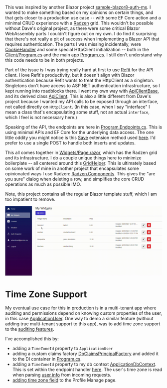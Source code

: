 This was inspired by another Blazor project [sample-blazor8-auth-ms](https://github.com/ripteqdavid/sample-blazor8-auth-ms). I wanted to make something based on my opinions on certain things, and that gets closer to a production use case -- with some EF Core action and a minimal CRUD experience with a [Radzen](https://blazor.radzen.com/) grid. This wouldn't be possible without Dave's original project, as there were some critical Blazor WebAssembly parts I couldn't figure out on my own. I do find it surprising that there's not really a pit of success when implementing a Blazor API that requires authentication. The parts I was missing incidentally, were [CookieHandler](https://github.com/adamfoneil/ApiAuthDemo/blob/master/ApiAuthDemo/ApiAuthDemo.Client/CookieHandler.cs) and some special HttpClient initialization -- both in the [Client/Program.cs](https://github.com/adamfoneil/ApiAuthDemo/blob/master/ApiAuthDemo/ApiAuthDemo.Client/Program.cs#L14-L20) and the main app [Program.cs](https://github.com/adamfoneil/ApiAuthDemo/blob/master/ApiAuthDemo/ApiAuthDemo/Program.cs#L28-L35). I still don't understand why this code needs to be in both projects.

Part of the issue is I was trying really hard at first to use [Refit](https://github.com/reactiveui/refit) for the API client. I love Refit's productivity, but it doesn't align with Blazor authentication because Refit wants to treat the HttpClient as a singleton. Singletons don't have access to ASP.NET authentication infrastructure, so I kept running into roadblocks there. I went my own way with [ApiClientBase](https://github.com/adamfoneil/ApiAuthDemo/blob/master/ApiClientBaseLibrary/ApiClientBase.cs), and its derived class [ApiClient](https://github.com/adamfoneil/ApiAuthDemo/blob/master/ApiAuthDemo/ApiAuthDemo.Client/ApiClient.cs). This is also a little different from Dave's project because I wanted my API calls to be exposed through an interface, not called directly on `HttpClient`. (In this case, when I say "interface" I mean a class that's encapsulating some stuff, not an actual `interface`, which I feel is not necessary here.)

Speaking of the API, the endpoints are here in [Program.Endpoints.cs](https://github.com/adamfoneil/ApiAuthDemo/blob/master/ApiAuthDemo/ApiAuthDemo/Program.Endpoints.cs). This is using minimal APIs and EF Core for the underlying data access. The one little oddity you might notice is this [Save](https://github.com/adamfoneil/ApiAuthDemo/blob/master/ApiAuthDemo/ApiAuthDemo/Extensions/DbSetExtensions.cs) extension method used [here](https://github.com/adamfoneil/ApiAuthDemo/blob/master/ApiAuthDemo/ApiAuthDemo/Program.Endpoints.cs#L27). I'd prefer to use a single POST to handle both inserts and updates.

This all comes together in [Widgets/Page.razor](https://github.com/adamfoneil/ApiAuthDemo/blob/master/ApiAuthDemo/ApiAuthDemo.Client/Pages/Widgets/Page.razor), which has the Radzen grid and its infrastructure. I do a couple unique things here to minimize boilerplate -- all centered around this [GridHelper](https://github.com/adamfoneil/ApiAuthDemo/blob/master/ApiAuthDemo/ApiAuthDemo.Client/Pages/Widgets/GridHelper.cs). This is ultimately based on some work of mine in another project that encapsulates some opinionated ways I use Radzen: [Radzen.Components](https://github.com/adamfoneil/LiteInvoice3/tree/master/Radzen.Components). This gives the "are you sure" dialog when deleting a row, and simplifies the core CRUD operations as much as possible IMO.

Note, this project contains all the regular Blazor template stuff, which I am too impatient to remove.

![image](widget-crud.gif)

# Time Zone Support
My eventual use case for this in production is in a multi-tenant app where auditing and permissions depend on knowing custom properties of the user, in this case [ApplicationUser](https://github.com/adamfoneil/ApiAuthDemo/blob/master/ApiAuthDemo.Data/ApplicationUser.cs). One way to demo a similar feature (without adding true multi-tenant support to this app), was to add time zone support to the [auditing features](https://github.com/adamfoneil/ApiAuthDemo/blob/master/ApiAuthDemo.Data/ApplicationDbContext.cs#L29).

I've accomplished this by:
- adding a `TimeZoneId` property to `ApplicationUser`
- adding a custom claims factory [DbClaimsPrincipalFactory](https://github.com/adamfoneil/ApiAuthDemo/blob/master/ApiAuthDemo/ApiAuthDemo/Services/DbClaimsPrincipalFactory.cs) and added it to the DI container in [Program.cs](https://github.com/adamfoneil/ApiAuthDemo/blob/master/ApiAuthDemo/ApiAuthDemo/Program.cs#L25).
- adding a `TimeZoneId` property to my db context [ApplicationDbContext](https://github.com/adamfoneil/ApiAuthDemo/blob/master/ApiAuthDemo.Data/ApplicationDbContext.cs#L13). This is set within the endpoint handler [here](https://github.com/adamfoneil/ApiAuthDemo/blob/master/ApiAuthDemo/ApiAuthDemo/Program.Endpoints.cs#L26). The user's time zone is read when parsing [user info](https://github.com/adamfoneil/ApiAuthDemo/blob/master/ApiAuthDemo/ApiAuthDemo/Program.Endpoints.cs#L43) from incoming requests.
- [adding time zone field](https://github.com/adamfoneil/ApiAuthDemo/commit/f1965eb316915ac79b85b73d59c8d5909b4c3f3e) to the Profile Manage page.
